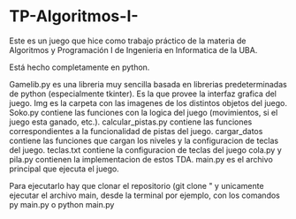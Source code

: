 # TP-Algoritmos-I-

Este es un juego que hice como trabajo práctico de la materia de Algoritmos y Programación I de Ingenieria en Informatica de la UBA.

Está hecho completamente en python.

Gamelib.py es una libreria muy sencilla basada en librerias predeterminadas de python (especialmente tkinter). Es la que provee la interfaz grafica del juego.
Img es la carpeta con las imagenes de los distintos objetos del juego.
Soko.py contiene las funciones con la logica del juego (movimientos, si el juego esta ganado, etc.).
calcular_pistas.py contiene las funciones correspondientes a la funcionalidad de pistas del juego.
cargar_datos contiene las funciones que cargan los niveles y la configuracion de teclas del juego.
teclas.txt contiene la configuracion de teclas del juego
cola.py y pila.py contienen la implementacion de estos TDA.
main.py es el archivo principal que ejecuta el juego.

Para ejecutarlo hay que clonar el repositorio (git clone " y unicamente ejecutar el archivo main, desde la terminal por ejemplo, con los comandos py main.py o python main.py
